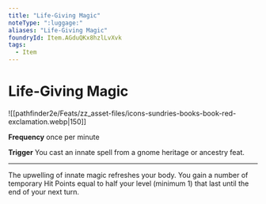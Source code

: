 ```yaml
---
title: "Life-Giving Magic"
noteType: ":luggage:"
aliases: "Life-Giving Magic"
foundryId: Item.AGduQKx8hzlLvXvk
tags:
  - Item
---
```


# Life-Giving Magic
![[pathfinder2e/Feats/zz_asset-files/icons-sundries-books-book-red-exclamation.webp|150]]

**Frequency** once per minute

**Trigger** You cast an innate spell from a gnome heritage or ancestry feat.

* * *

The upwelling of innate magic refreshes your body. You gain a number of temporary Hit Points equal to half your level (minimum 1) that last until the end of your next turn.

